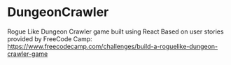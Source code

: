 # DungeonCrawler
Rogue Like Dungeon Crawler game built using React
Based on user stories provided by FreeCode Camp:
https://www.freecodecamp.com/challenges/build-a-roguelike-dungeon-crawler-game
